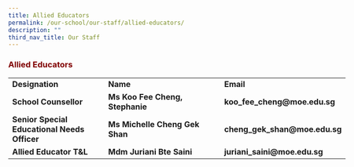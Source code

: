 ```yaml
---
title: Allied Educators
permalink: /our-school/our-staff/allied-educators/
description: ""
third_nav_title: Our Staff
---
```

<h3><strong><span style="color: #800000;">Allied Educators</span></strong></h3>
<table style="width: 686px;" width="771">
<tbody>
<tr>
<td style="width: 189.453px;"><strong>Designation</strong></td>
<td style="width: 236.781px;"><strong>Name</strong></td>
<td style="width: 237.766px;"><strong>Email</strong></td>
</tr>
<tr>
<td style="width: 189.453px;"><strong>School Counsellor</strong></td>
<td style="width: 236.781px;"><strong>Ms Koo Fee Cheng, Stephanie</strong></td>
<td style="width: 237.766px;"><strong>koo_fee_cheng@moe.edu.sg</strong></td>
</tr>
<tr>
<td style="width: 189.453px;"><strong>Senior Special Educational Needs Officer</strong></td>
<td style="width: 236.781px;"><strong>Ms Michelle Cheng Gek Shan</strong></td>
<td style="width: 237.766px;"><strong>cheng_gek_shan@moe.edu.sg</strong></td>
</tr>
<tr>
<td style="width: 189.453px;"><strong>Allied Educator T&amp;L</strong></td>
<td style="width: 236.781px;"><strong>Mdm Juriani Bte Saini</strong></td>
<td style="width: 237.766px;"><strong>juriani_saini@moe.edu.sg</strong></td>
</tr>
</tbody>
</table>